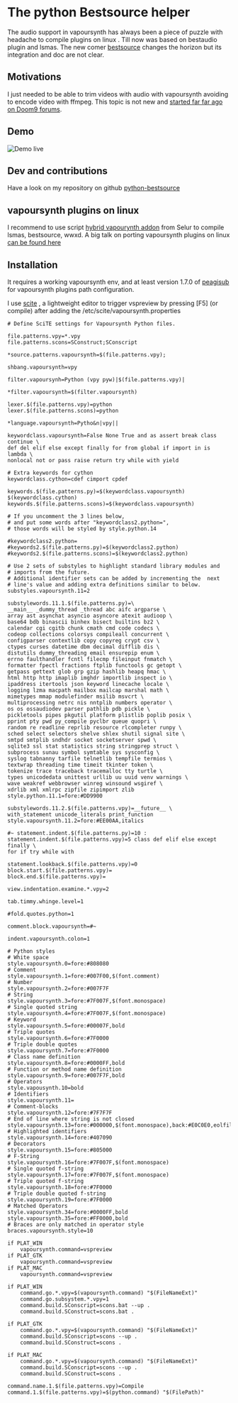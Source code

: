 # The python Bestsource helper

The audio support in vapoursynth has always been a piece of puzzle with headache
to compile plugins on linux . Till now was based on bestaudio plugin and lsmas. 
The new comer [bestsource](https://github.com/vapoursynth/bestsource) changes the horizon but its integration and doc are not clear.


## Motivations

I just needed to be able to trim videos with audio with vapoursynth avoiding
to encode video with ffmpeg. This topic is not new and [started far far 
ago on Doom9 forums](https://forum.doom9.org/showthread.php?t=184300).

## Demo


![Demo live](https://sosie-js.github.io/python-bestsource/screenshot.png)


## Dev and contributions

Have a look on my repository on github [python-bestsource](https://github.com/sosie-js/python-bestsource)

## vapoursynth plugins on linux

I recommend to use script [hybrid vapourynth addon](https://github.com/Selur/hybrid-vapoursynth-addon) from Selur to compile lsmas, bestsource, wwxd. A big talk on porting vapoursynth plugins on linux [can be found here](https://github.com/vapoursynth/vapoursynth/issues/1064)

## Installation 

It requires a working vapoursynth env, and at least version 1.7.0 of [peagisub](https://github.com/sosie-js/peagisub-vs) for vapoursynth plugins path configuration.

I use [scite](https://scintilla.org/SciTE.html) , a lightweight editor to trigger vspreview by pressing [F5] (or compile) after adding the /etc/scite/vapoursynth.properties

```
# Define SciTE settings for Vapoursynth Python files.

file.patterns.vpy=*.vpy
file.patterns.scons=SConstruct;SConscript

*source.patterns.vapoursynth=$(file.patterns.vpy);

shbang.vapoursynth=vpy

filter.vapoursynh=Python (vpy pyw)|$(file.patterns.vpy)|

*filter.vapoursynth=$(filter.vapoursynth)

lexer.$(file.patterns.vpy)=python
lexer.$(file.patterns.scons)=python

*language.vapoursynth=Pytho&n|vpy||

keywordclass.vapoursynth=False None True and as assert break class continue \
def del elif else except finally for from global if import in is lambda \
nonlocal not or pass raise return try while with yield

# Extra keywords for cython
keywordclass.cython=cdef cimport cpdef

keywords.$(file.patterns.py)=$(keywordclass.vapoursynth) $(keywordclass.cython)
keywords.$(file.patterns.scons)=$(keywordclass.vapoursynth)

# If you uncomment the 3 lines below,
# and put some words after "keywordclass2.python=",
# those words will be styled by style.python.14

#keywordclass2.python=
#keywords2.$(file.patterns.py)=$(keywordclass2.python)
#keywords2.$(file.patterns.scons)=$(keywordclass2.python)

# Use 2 sets of substyles to highlight standard library modules and
# imports from the future.
# Additional identifier sets can be added by incrementing the  next
# line's value and adding extra definitions similar to below.
substyles.vapoursynth.11=2

substylewords.11.1.$(file.patterns.py)=\
__main__ _dummy_thread _thread abc aifc argparse \
array ast asynchat asyncio asyncore atexit audioop \
base64 bdb binascii binhex bisect builtins bz2 \
calendar cgi cgitb chunk cmath cmd code codecs \
codeop collections colorsys compileall concurrent \
configparser contextlib copy copyreg crypt csv \
ctypes curses datetime dbm decimal difflib dis \
distutils dummy_threading email ensurepip enum \
errno faulthandler fcntl filecmp fileinput fnmatch \
formatter fpectl fractions ftplib functools gc getopt \
getpass gettext glob grp gzip hashlib heapq hmac \
html http http imaplib imghdr importlib inspect io \
ipaddress itertools json keyword linecache locale \
logging lzma macpath mailbox mailcap marshal math \
mimetypes mmap modulefinder msilib msvcrt \
multiprocessing netrc nis nntplib numbers operator \
os os ossaudiodev parser pathlib pdb pickle \
pickletools pipes pkgutil platform plistlib poplib posix \
pprint pty pwd py_compile pyclbr queue quopri \
random re readline reprlib resource rlcompleter runpy \
sched select selectors shelve shlex shutil signal site \
smtpd smtplib sndhdr socket socketserver spwd \
sqlite3 ssl stat statistics string stringprep struct \
subprocess sunau symbol symtable sys sysconfig \
syslog tabnanny tarfile telnetlib tempfile termios \
textwrap threading time timeit tkinter token \
tokenize trace traceback tracemalloc tty turtle \
types unicodedata unittest urllib uu uuid venv warnings \
wave weakref webbrowser winreg winsound wsgiref \
xdrlib xml xmlrpc zipfile zipimport zlib
style.python.11.1=fore:#DD9900

substylewords.11.2.$(file.patterns.vpy)=__future__ \
with_statement unicode_literals print_function
style.vapoursynth.11.2=fore:#EE00AA,italics

#~ statement.indent.$(file.patterns.py)=10 :
statement.indent.$(file.patterns.vpy)=5 class def elif else except finally \
for if try while with

statement.lookback.$(file.patterns.vpy)=0
block.start.$(file.patterns.vpy)=
block.end.$(file.patterns.vpy)=

view.indentation.examine.*.vpy=2

tab.timmy.whinge.level=1

#fold.quotes.python=1

comment.block.vapoursynth=#~

indent.vapoursynth.colon=1

# Python styles
# White space
style.vapoursynth.0=fore:#808080
# Comment
style.vapoursynth.1=fore:#007F00,$(font.comment)
# Number
style.vapoursynth.2=fore:#007F7F
# String
style.vapoursynth.3=fore:#7F007F,$(font.monospace)
# Single quoted string
style.vapoursynth.4=fore:#7F007F,$(font.monospace)
# Keyword
style.vapoursynth.5=fore:#00007F,bold
# Triple quotes
style.vapoursynth.6=fore:#7F0000
# Triple double quotes
style.vapoursynth.7=fore:#7F0000
# Class name definition
style.vapoursynth.8=fore:#0000FF,bold
# Function or method name definition
style.vapoursynth.9=fore:#007F7F,bold
# Operators
style.vapousynth.10=bold
# Identifiers
style.vapoursynth.11=
# Comment-blocks
style.vapoursynth.12=fore:#7F7F7F
# End of line where string is not closed
style.vapoursynth.13=fore:#000000,$(font.monospace),back:#E0C0E0,eolfilled
# Highlighted identifiers
style.vapoursynth.14=fore:#407090
# Decorators
style.vapoursynth.15=fore:#805000
# F-String
style.vapoursynth.16=fore:#7F007F,$(font.monospace)
# Single quoted f-string
style.vapoursynth.17=fore:#7F007F,$(font.monospace)
# Triple quoted f-string
style.vapoursynth.18=fore:#7F0000
# Triple double quoted f-string
style.vapoursynth.19=fore:#7F0000
# Matched Operators
style.vapoursynth.34=fore:#0000FF,bold
style.vapoursynth.35=fore:#FF0000,bold
# Braces are only matched in operator style
braces.vapoursynth.style=10

if PLAT_WIN
	vapoursynth.command=vspreview
if PLAT_GTK
	vapoursynth.command=vspreview
if PLAT_MAC
	vapoursynth.command=vspreview

if PLAT_WIN
	command.go.*.vpy=$(vapoursynth.command) "$(FileNameExt)"
	command.go.subsystem.*.vpy=1
	command.build.SConscript=scons.bat --up .
	command.build.SConstruct=scons.bat .

if PLAT_GTK
	command.go.*.vpy=$(vapoursynth.command) "$(FileNameExt)"
	command.build.SConscript=scons --up .
	command.build.SConstruct=scons .

if PLAT_MAC
	command.go.*.vpy=$(vapoursynth.command) "$(FileNameExt)"
	command.build.SConscript=scons --up .
	command.build.SConstruct=scons .

command.name.1.$(file.patterns.vpy)=Compile
command.1.$(file.patterns.vpy)=$(python.command) "$(FilePath)"
```



